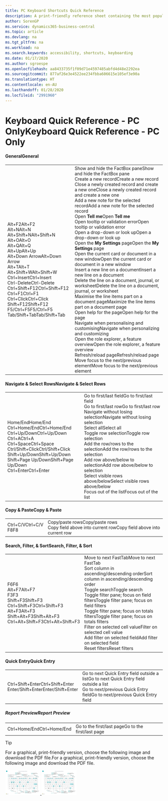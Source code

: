 ```yaml
---
title: PC Keyboard Shortcuts Quick Reference
description: A print-friendly reference sheet containing the most popular keyboard shortcuts for PC users.
author: SorenGP
ms.service: dynamics365-business-central
ms.topic: article
ms.devlang: na
ms.tgt_pltfrm: na
ms.workload: na
ms.search.keywords: accessibility, shortcuts, keyboarding
ms.date: 01/17/2020
ms.author: sgroespe
ms.openlocfilehash: aa8433735f1f09d71e4597485abfd4d48e2292ea
ms.sourcegitcommit: 877af26e3e4522ee234fbba606615e105ef3e90a
ms.translationtype: HT
ms.contentlocale: en-AU
ms.lasthandoff: 01/28/2020
ms.locfileid: "2991960"
---
```

# <a name="keyboard-quick-reference---pc-only"></a><span data-ttu-id="dc94b-103">Keyboard Quick Reference - PC Only</span><span class="sxs-lookup"><span data-stu-id="dc94b-103">Keyboard Quick Reference - PC Only</span></span>

#### <a name="general"></a><span data-ttu-id="dc94b-104">General</span><span class="sxs-lookup"><span data-stu-id="dc94b-104">General</span></span>
|||  
|-|-|
|<span data-ttu-id="dc94b-105">Alt+F2</span><span class="sxs-lookup"><span data-stu-id="dc94b-105">Alt+F2</span></span><br /><span data-ttu-id="dc94b-106">Alt+N</span><span class="sxs-lookup"><span data-stu-id="dc94b-106">Alt+N</span></span><br /><span data-ttu-id="dc94b-107">Alt+Shift+N</span><span class="sxs-lookup"><span data-stu-id="dc94b-107">Alt+Shift+N</span></span><br /><span data-ttu-id="dc94b-108">Alt+O</span><span class="sxs-lookup"><span data-stu-id="dc94b-108">Alt+O</span></span><br /><span data-ttu-id="dc94b-109">Alt+Q</span><span class="sxs-lookup"><span data-stu-id="dc94b-109">Alt+Q</span></span><br /><span data-ttu-id="dc94b-110">Alt+Up</span><span class="sxs-lookup"><span data-stu-id="dc94b-110">Alt+Up</span></span><br /><span data-ttu-id="dc94b-111">Alt+Down Arrow</span><span class="sxs-lookup"><span data-stu-id="dc94b-111">Alt+Down Arrow</span></span><br /><span data-ttu-id="dc94b-112">Alt+T</span><span class="sxs-lookup"><span data-stu-id="dc94b-112">Alt+T</span></span><br /><span data-ttu-id="dc94b-113">Alt+Shift+W</span><span class="sxs-lookup"><span data-stu-id="dc94b-113">Alt+Shift+W</span></span><br /><span data-ttu-id="dc94b-114">Ctrl+Insert</span><span class="sxs-lookup"><span data-stu-id="dc94b-114">Ctrl+Insert</span></span><br /><span data-ttu-id="dc94b-115">Ctrl-Delete</span><span class="sxs-lookup"><span data-stu-id="dc94b-115">Ctrl-Delete</span></span><br /><span data-ttu-id="dc94b-116">Ctrl+Shift+F12</span><span class="sxs-lookup"><span data-stu-id="dc94b-116">Ctrl+Shift+F12</span></span><br /><span data-ttu-id="dc94b-117">Ctrl+F1</span><span class="sxs-lookup"><span data-stu-id="dc94b-117">Ctrl+F1</span></span><br /><span data-ttu-id="dc94b-118">Ctrl+Click</span><span class="sxs-lookup"><span data-stu-id="dc94b-118">Ctrl+Click</span></span><br /><span data-ttu-id="dc94b-119">Shift+F12</span><span class="sxs-lookup"><span data-stu-id="dc94b-119">Shift+F12</span></span><br /><span data-ttu-id="dc94b-120">F5/Ctrl+F5</span><span class="sxs-lookup"><span data-stu-id="dc94b-120">F5/Ctrl+F5</span></span><br /><span data-ttu-id="dc94b-121">Tab/Shift+Tab</span><span class="sxs-lookup"><span data-stu-id="dc94b-121">Tab/Shift+Tab</span></span><br />|<span data-ttu-id="dc94b-122">Show and hide the FactBox pane</span><span class="sxs-lookup"><span data-stu-id="dc94b-122">Show and hide the FactBox pane</span></span><br /><span data-ttu-id="dc94b-123">Create a new record</span><span class="sxs-lookup"><span data-stu-id="dc94b-123">Create a new record</span></span><br /><span data-ttu-id="dc94b-124">Close a newly created record and create a new one</span><span class="sxs-lookup"><span data-stu-id="dc94b-124">Close a newly created record and create a new one</span></span><br /><span data-ttu-id="dc94b-125">Add a new note for the selected record</span><span class="sxs-lookup"><span data-stu-id="dc94b-125">Add a new note for the selected record</span></span><br /><span data-ttu-id="dc94b-126">Open **Tell me**</span><span class="sxs-lookup"><span data-stu-id="dc94b-126">Open **Tell me**</span></span><br /><span data-ttu-id="dc94b-127">Open tooltip or validation error</span><span class="sxs-lookup"><span data-stu-id="dc94b-127">Open tooltip or validation error</span></span><br /><span data-ttu-id="dc94b-128">Open a drop-down or look up</span><span class="sxs-lookup"><span data-stu-id="dc94b-128">Open a drop-down or look up</span></span><br /><span data-ttu-id="dc94b-129">Open the **My Settings** page</span><span class="sxs-lookup"><span data-stu-id="dc94b-129">Open the **My Settings** page</span></span><br /><span data-ttu-id="dc94b-130">Open the current card or document in a new window</span><span class="sxs-lookup"><span data-stu-id="dc94b-130">Open the current card or document in a new window</span></span><br /><span data-ttu-id="dc94b-131">Insert a new line on a document</span><span class="sxs-lookup"><span data-stu-id="dc94b-131">Insert a new line on a document</span></span><br /><span data-ttu-id="dc94b-132">Delete the line on a document, journal, or worksheet</span><span class="sxs-lookup"><span data-stu-id="dc94b-132">Delete the line on a document, journal, or worksheet</span></span><br /><span data-ttu-id="dc94b-133">Maximise the line items part on a document page</span><span class="sxs-lookup"><span data-stu-id="dc94b-133">Maximize the line items part on a document page</span></span><br /><span data-ttu-id="dc94b-134">Open help for the page</span><span class="sxs-lookup"><span data-stu-id="dc94b-134">Open help for the page</span></span><br /><span data-ttu-id="dc94b-135">Navigate when personalising and customising</span><span class="sxs-lookup"><span data-stu-id="dc94b-135">Navigate when personalizing and customizing</span></span><br /><span data-ttu-id="dc94b-136">Open the role explorer, a feature overview</span><span class="sxs-lookup"><span data-stu-id="dc94b-136">Open the role explorer, a feature overview</span></span><br /><span data-ttu-id="dc94b-137">Refresh/reload page</span><span class="sxs-lookup"><span data-stu-id="dc94b-137">Refresh/reload page</span></span><br /><span data-ttu-id="dc94b-138">Move focus to the next/previous element</span><span class="sxs-lookup"><span data-stu-id="dc94b-138">Move focus to the next/previous element</span></span>|

#### <a name="navigate--select-rows"></a><span data-ttu-id="dc94b-139">Navigate & Select Rows</span><span class="sxs-lookup"><span data-stu-id="dc94b-139">Navigate & Select Rows</span></span>
|||
|-|-|
|<span data-ttu-id="dc94b-140">Home/End</span><span class="sxs-lookup"><span data-stu-id="dc94b-140">Home/End</span></span><br /><span data-ttu-id="dc94b-141">Ctrl+Home/End</span><span class="sxs-lookup"><span data-stu-id="dc94b-141">Ctrl+Home/End</span></span> <br /><span data-ttu-id="dc94b-142">Ctrl+Up/Down</span><span class="sxs-lookup"><span data-stu-id="dc94b-142">Ctrl+Up/Down</span></span><br /><span data-ttu-id="dc94b-143">Ctrl+A</span><span class="sxs-lookup"><span data-stu-id="dc94b-143">Ctrl+A</span></span> <br /><span data-ttu-id="dc94b-144">Ctrl+Space</span><span class="sxs-lookup"><span data-stu-id="dc94b-144">Ctrl+Space</span></span><br /><span data-ttu-id="dc94b-145">Ctrl/Shift+Click</span><span class="sxs-lookup"><span data-stu-id="dc94b-145">Ctrl/Shift+Click</span></span><br /><span data-ttu-id="dc94b-146">Shift+Up/Down</span><span class="sxs-lookup"><span data-stu-id="dc94b-146">Shift+Up/Down</span></span><br /><span data-ttu-id="dc94b-147">Shift+Page Up/Down</span><span class="sxs-lookup"><span data-stu-id="dc94b-147">Shift+Page Up/Down</span></span><br /><span data-ttu-id="dc94b-148">Ctrl+Enter</span><span class="sxs-lookup"><span data-stu-id="dc94b-148">Ctrl+Enter</span></span>|<span data-ttu-id="dc94b-149">Go to first/last field</span><span class="sxs-lookup"><span data-stu-id="dc94b-149">Go to first/last field</span></span><br /><span data-ttu-id="dc94b-150">Go to first/last row</span><span class="sxs-lookup"><span data-stu-id="dc94b-150">Go to first/last row</span></span><br /><span data-ttu-id="dc94b-151">Navigate without losing selection</span><span class="sxs-lookup"><span data-stu-id="dc94b-151">Navigate without losing selection</span></span><br /><span data-ttu-id="dc94b-152">Select all</span><span class="sxs-lookup"><span data-stu-id="dc94b-152">Select all</span></span><br /><span data-ttu-id="dc94b-153">Toggle row selection</span><span class="sxs-lookup"><span data-stu-id="dc94b-153">Toggle row selection</span></span><br /> <span data-ttu-id="dc94b-154">Add the row/rows to the selection</span><span class="sxs-lookup"><span data-stu-id="dc94b-154">Add the row/rows to the selection</span></span><br /><span data-ttu-id="dc94b-155">Add row above/below to selection</span><span class="sxs-lookup"><span data-stu-id="dc94b-155">Add row above/below to selection</span></span><br /><span data-ttu-id="dc94b-156">Select visible rows above/below</span><span class="sxs-lookup"><span data-stu-id="dc94b-156">Select visible rows above/below</span></span> <br /><span data-ttu-id="dc94b-157">Focus out of the list</span><span class="sxs-lookup"><span data-stu-id="dc94b-157">Focus out of the list</span></span>|

#### <a name="copy--paste"></a><span data-ttu-id="dc94b-158">Copy & Paste</span><span class="sxs-lookup"><span data-stu-id="dc94b-158">Copy & Paste</span></span>
|||
|-|-|
|<span data-ttu-id="dc94b-159">Ctrl+C/V</span><span class="sxs-lookup"><span data-stu-id="dc94b-159">Ctrl+C/V</span></span><br /><span data-ttu-id="dc94b-160">F8</span><span class="sxs-lookup"><span data-stu-id="dc94b-160">F8</span></span>|<span data-ttu-id="dc94b-161">Copy/paste rows</span><span class="sxs-lookup"><span data-stu-id="dc94b-161">Copy/paste rows</span></span><br /><span data-ttu-id="dc94b-162">Copy field above into current row</span><span class="sxs-lookup"><span data-stu-id="dc94b-162">Copy field above into current row</span></span>|

#### <a name="search-filter--sort"></a><span data-ttu-id="dc94b-163">Search, Filter, & Sort</span><span class="sxs-lookup"><span data-stu-id="dc94b-163">Search, Filter, & Sort</span></span>
|||
|-|-|
|<span data-ttu-id="dc94b-164">F6</span><span class="sxs-lookup"><span data-stu-id="dc94b-164">F6</span></span><br /><span data-ttu-id="dc94b-165">Alt+F7</span><span class="sxs-lookup"><span data-stu-id="dc94b-165">Alt+F7</span></span><br /><span data-ttu-id="dc94b-166">F3</span><span class="sxs-lookup"><span data-stu-id="dc94b-166">F3</span></span><br /><span data-ttu-id="dc94b-167">Shift+F3</span><span class="sxs-lookup"><span data-stu-id="dc94b-167">Shift+F3</span></span><br /><span data-ttu-id="dc94b-168">Ctrl+Shift+F3</span><span class="sxs-lookup"><span data-stu-id="dc94b-168">Ctrl+Shift+F3</span></span><br /><span data-ttu-id="dc94b-169">Alt+F3</span><span class="sxs-lookup"><span data-stu-id="dc94b-169">Alt+F3</span></span><br /><span data-ttu-id="dc94b-170">Shift+Alt+F3</span><span class="sxs-lookup"><span data-stu-id="dc94b-170">Shift+Alt+F3</span></span><br /><span data-ttu-id="dc94b-171">Ctrl+Alt+Shift+F3</span><span class="sxs-lookup"><span data-stu-id="dc94b-171">Ctrl+Alt+Shift+F3</span></span>|<span data-ttu-id="dc94b-172">Move to next FastTab</span><span class="sxs-lookup"><span data-stu-id="dc94b-172">Move to next FastTab</span></span><br /><span data-ttu-id="dc94b-173">Sort column in ascending/descending order</span><span class="sxs-lookup"><span data-stu-id="dc94b-173">Sort column in ascending/descending order</span></span><br /><span data-ttu-id="dc94b-174">Toggle search</span><span class="sxs-lookup"><span data-stu-id="dc94b-174">Toggle search</span></span><br /><span data-ttu-id="dc94b-175">Toggle filter pane; focus on field filters</span><span class="sxs-lookup"><span data-stu-id="dc94b-175">Toggle filter pane; focus on field filters</span></span><br /><span data-ttu-id="dc94b-176">Toggle filter pane; focus on totals filters</span><span class="sxs-lookup"><span data-stu-id="dc94b-176">Toggle filter pane; focus on totals filters</span></span><br /><span data-ttu-id="dc94b-177">Filter on selected cell value</span><span class="sxs-lookup"><span data-stu-id="dc94b-177">Filter on selected cell value</span></span><br /><span data-ttu-id="dc94b-178">Add filter on selected field</span><span class="sxs-lookup"><span data-stu-id="dc94b-178">Add filter on selected field</span></span><br /><span data-ttu-id="dc94b-179">Reset filters</span><span class="sxs-lookup"><span data-stu-id="dc94b-179">Reset filters</span></span>|

#### <a name="quick-entry"></a><span data-ttu-id="dc94b-180">Quick Entry</span><span class="sxs-lookup"><span data-stu-id="dc94b-180">Quick Entry</span></span>
|||
|-|-|
|<span data-ttu-id="dc94b-181">Ctrl+Shift+Enter</span><span class="sxs-lookup"><span data-stu-id="dc94b-181">Ctrl+Shift+Enter</span></span><br /><span data-ttu-id="dc94b-182">Enter/Shift+Enter</span><span class="sxs-lookup"><span data-stu-id="dc94b-182">Enter/Shift+Enter</span></span>|<span data-ttu-id="dc94b-183">Go to next Quick Entry field outside a list</span><span class="sxs-lookup"><span data-stu-id="dc94b-183">Go to next Quick Entry field outside a list</span></span><br /><span data-ttu-id="dc94b-184">Go to next/previous Quick Entry field</span><span class="sxs-lookup"><span data-stu-id="dc94b-184">Go to next/previous Quick Entry field</span></span>|


##### <a name="report-preview"></a><span data-ttu-id="dc94b-185">Report Preview</span><span class="sxs-lookup"><span data-stu-id="dc94b-185">Report Preview</span></span>
|||
|-|-|
|<span data-ttu-id="dc94b-186">Ctrl+Home/End</span><span class="sxs-lookup"><span data-stu-id="dc94b-186">Ctrl+Home/End</span></span>|<span data-ttu-id="dc94b-187">Go to the first/last page</span><span class="sxs-lookup"><span data-stu-id="dc94b-187">Go to the first/last page</span></span>|

> [!TIP]
> <span data-ttu-id="dc94b-188">For a graphical, print-friendly version, choose the following image and download the PDF file.</span><span class="sxs-lookup"><span data-stu-id="dc94b-188">For a graphical, print-friendly version, choose the following image and download the PDF file.</span></span>
>
> <span data-ttu-id="dc94b-189">[ ![](media/keyboard_shortcut_inline.png) ](media/keyboard_shortcuts.pdf)</span><span class="sxs-lookup"><span data-stu-id="dc94b-189">[ ![](media/keyboard_shortcut_inline.png) ](media/keyboard_shortcuts.pdf)</span></span>
